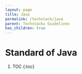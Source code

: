 ```yaml
---
layout: page
title: Java
permalink: /techstack/java
parent: Techstacks Guidelines
has_children: true
---
```


# Standard of Java

1. TOC
   {:toc}